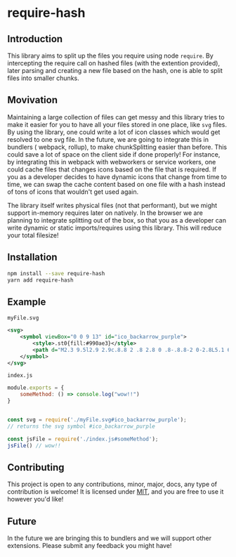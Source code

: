 # require-hash

## Introduction

This library aims to split up the files you require using node `require`. By intercepting the require call on hashed files (with the extention provided), later parsing and creating a new file based on the hash, one is able to split files into smaller chunks. 

## Movivation

Maintaining a large collection of files can get messy and this library tries to make it easier for you to have all your files stored in one place, like `svg` files. By using the library, one could write a lot of icon classes which would get resolved to one svg file. In the future, we are going to integrate this in bundlers ( webpack, rollup), to make chunkSplitting easier than before. This could save a lot of space on the client side if done properly! For instance, by integrating this in webpack with webworkers or service workers, one could cache files that changes icons based on the file that is required. If you as a developer decides to have dynamic icons that change from time to time, we can swap the cache content based on one file with a hash instead of tons of icons that wouldn't get used again.

The library itself writes physical files (not that performant), but we might support in-memory requires later on natively. In the browser we are planning to integrate splitting out of the box, so that you as a developer can write dynamic or static imports/requires using this library. This will reduce your total filesize!

## Installation

```sh
npm install --save require-hash
yarn add require-hash
```

## Example

`myFile.svg`
```svg
<svg>
    <symbol viewBox="0 0 9 13" id="ico_backarrow_purple">
        <style>.st0{fill:#990ae3}</style>
        <path d="M2.3 9.5l2.9 2.9c.8.8 2 .8 2.8 0 .8-.8.8-2 0-2.8L5.1 6.7 8 3.8c.8-.8.8-2 0-2.8-.8-.7-2-.7-2.7 0l-3 3L1 5.3c-.8.8-.8 2.1 0 2.8l1.3 1.4z" class="st0"/>
    </symbol>
</svg>
```
`index.js`
```js
module.exports = {
    someMethod: () => console.log("wow!!")
}
```
```js

const svg = require('./myFile.svg#ico_backarrow_purple');
// returns the svg symbol #ico_backarrow_purple

const jsFile = require('./index.js#someMethod');
jsFile() // wow!!
```
## Contributing

This project is open to any contributions, minor, major, docs, any type of contribution is welcome! It is licensed under [MIT](https://opensource.org/licenses/MIT), and you are free to use it however you'd like!


## Future

In the future we are bringing this to bundlers and we will support other extensions. Please submit any feedback you might have!